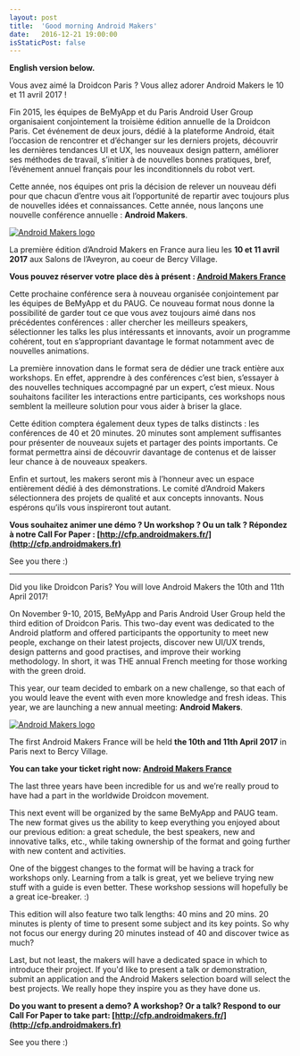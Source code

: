 ```yaml
---
layout: post
title:  'Good morning Android Makers'
date:   2016-12-21 19:00:00
isStaticPost: false
---
```

**English version below.**


Vous avez aimé la Droidcon Paris ? Vous allez adorer Android Makers le 10 et 11 avril 2017 !

Fin 2015, les équipes de BeMyApp et du Paris Android User Group organisaient conjointement la troisième édition annuelle de la Droidcon Paris. Cet événement de deux jours, dédié à la plateforme Android, était l’occasion de rencontrer et d’échanger sur les derniers projets, découvrir les dernières tendances UI et UX, les nouveaux design pattern, améliorer ses méthodes de travail, s’initier à de nouvelles bonnes pratiques, bref, l’événement annuel français pour les inconditionnels du robot vert.

Cette année, nos équipes ont pris la décision de relever un nouveau défi pour que chacun d’entre vous ait l’opportunité de repartir avec toujours plus de nouvelles idées et connaissances. Cette année, nous lançons une nouvelle conférence annuelle : **Android Makers**.

[![Android Makers logo](http://androidmakers.fr/img/other/logo_oneline_black_text_600x133.png)](https://www.eventbrite.com/e/android-makers-1st-edition-tickets-29579435889?aff=eac2)

La première édition d’Android Makers en France aura lieu les **10 et 11 avril 2017** aux Salons de l’Aveyron, au coeur de Bercy Village.

**Vous pouvez réserver votre place dès à présent : [Android Makers France](https://www.eventbrite.com/e/android-makers-1st-edition-tickets-29579435889?aff=eac2)**

Cette prochaine conférence sera à nouveau organisée conjointement par les équipes de BeMyApp et du PAUG. Ce nouveau format nous donne la possibilité de garder tout ce que vous avez toujours aimé dans nos précédentes conférences : aller chercher les meilleurs speakers, sélectionner les talks les plus intéressants et innovants, avoir un programme cohérent, tout en s’appropriant davantage le format notamment avec de nouvelles animations. 

La première innovation dans le format sera de dédier une track entière aux workshops. En effet, apprendre à des conférences c’est bien, s’essayer à des nouvelles techniques accompagné par un expert, c’est mieux. Nous souhaitons faciliter les interactions entre participants, ces workshops nous semblent la meilleure solution pour vous aider à briser la glace.

Cette édition comptera également deux types de talks distincts : les conférences de 40 et 20 minutes. 20 minutes sont amplement suffisantes pour présenter de nouveaux sujets et partager des points importants. Ce format permettra ainsi de découvrir davantage de contenus et de laisser leur chance à de nouveaux speakers. 

Enfin et surtout, les makers seront mis à l’honneur avec un espace entièrement dédié à des démonstrations. Le comité d’Android Makers sélectionnera des projets de qualité et aux concepts innovants. Nous espérons qu’ils vous inspireront tout autant.

**Vous souhaitez animer une démo ? Un workshop ? Ou un talk ? Répondez à notre Call For Paper : [http://cfp.androidmakers.fr/](http://cfp.androidmakers.fr)**

See you there :)

***

Did you like Droidcon Paris? You will love Android Makers the 10th and 11th April 2017!

On November 9-10, 2015, BeMyApp and Paris Android User Group held the third edition of Droidcon Paris. This two-day event was dedicated to the Android platform and offered participants the opportunity to meet new people, exchange on their latest projects, discover new UI/UX trends, design patterns and good practises, and improve their working methodology. In short, it was THE annual French meeting for those working with the green droid.

This year, our team decided to embark on a new challenge, so that each of you would leave the event with even more knowledge and fresh ideas. This year, we are launching a new annual meeting: **Android Makers**.

[![Android Makers logo](http://androidmakers.fr/img/other/logo_oneline_black_text_600x133.png)](https://www.eventbrite.com/e/android-makers-1st-edition-tickets-29579435889?aff=eac2)

The first Android Makers France will be held **the 10th and 11th April 2017** in Paris next to Bercy Village.

**You can take your ticket right now: [Android Makers France](https://www.eventbrite.com/e/android-makers-1st-edition-tickets-29579435889?aff=eac2)**

The last three years have been incredible for us and we’re really proud to have had a part in the worldwide Droidcon movement.

This next event will be organized by the same BeMyApp and PAUG team. The new format gives us the ability to keep everything you enjoyed about our previous edition: a great schedule, the best speakers, new and innovative talks, etc., while taking ownership of the format and going further with new content and activities.

One of the biggest changes to the format will be having a track for workshops only. Learning from a talk is great, yet we believe trying new stuff with a guide is even better. These workshop sessions will hopefully be a great ice-breaker. :)

This edition will also feature two talk lengths: 40 mins and 20 mins. 20 minutes is plenty of time to present some subject and its key points. So why not focus our energy during 20 minutes instead of 40 and discover twice as much?

Last, but not least, the makers will have a dedicated space in which to introduce their project. If you'd like to present a talk or demonstration, submit an application and the Android Makers selection board will select the best projects. We really hope they inspire you as they have done us.

**Do you want to present a demo? A workshop? Or a talk? Respond to our Call For Paper to take part: [http://cfp.androidmakers.fr/](http://cfp.androidmakers.fr)**

See you there :)
